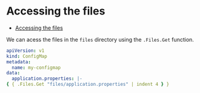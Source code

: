 # Accessing the files

<!--toc:start-->

- [Accessing the files](#accessing-the-files)
<!--toc:end-->

We can acess the files in the `files` directory using
the `.Files.Get` function.

```yaml
apiVersion: v1
kind: ConfigMap
metadata:
  name: my-configmap
data:
  application.properties: |-
{ { .Files.Get "files/application.properties" | indent 4 } }
```
